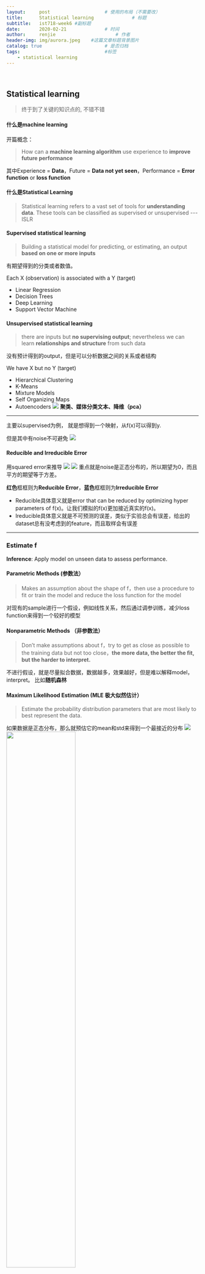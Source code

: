 ```yaml
---
layout:     post                    # 使用的布局（不需要改）
title:      Statistical learning              # 标题 
subtitle:   ist718-week6 #副标题
date:       2020-02-21              # 时间
author:     renjie                      # 作者
header-img: img/aurora.jpeg    #这篇文章标题背景图片
catalog: true                       # 是否归档
tags:                               #标签
    - statistical learning
---
```

<font size="4"></font><br />

## Statistical learning 
> 终于到了关键的知识点的, 不错不错

#### 什么是machine learning
开篇概念：

> How can a **machine learning algorithm** use experience to **improve future performance**

其中Experience = **Data**，Future = **Data not yet seen**，Performance = **Error function** or **loss function**

#### 什么是Statistical Learning

> Statistical learning refers to a vast set of tools for **understanding data**. These tools can be classified as supervised or unsupervised  ---ISLR


#### Supervised statistical learning 
> Building a statistical model for predicting, or estimating, an output **based on one or more inputs**

有期望得到的分类或者数值。 

Each X (observation) is associated with a Y (target)


- Linear Regression
- Decision Trees
- Deep Learning
- Support Vector Machine

#### Unsupervised statistical learning 
> there are inputs but **no supervising output**; nevertheless we can learn **relationships and structure** from such data

没有预计得到的output，但是可以分析数据之间的关系或者结构

We have X but no Y (target)


- Hierarchical Clustering
- K-Means
- Mixture Models
- Self Organizing Maps
- Autoencoders
![](https://tva1.sinaimg.cn/large/0082zybpgy1gc3zf7fvzjj30tm0h4wh9.jpg)
**聚类、媒体分类文本、降维（pca）**


*** 

主要以supervised为例， 就是想得到一个映射，从f(x)可以得到y.

但是其中有noise不可避免
![](https://tva1.sinaimg.cn/large/0082zybpgy1gc3zkutqmuj30u90am0ty.jpg)

#### Reducible and Irreducible Error
用squared error来推导
![](https://tva1.sinaimg.cn/large/0082zybpgy1gc3zng6gw8j30q907m753.jpg)
![](https://tva1.sinaimg.cn/large/0082zybpgy1gc401y2drhj30qo0ceac2.jpg)
重点就是noise是正态分布的，所以期望为0，而且平方的期望等于方差。

**红色**框框则为**Reducible Error**，**蓝色**框框则为**Irreducible Error**

- Reducible具体意义就是error that can be reduced by optimizing hyper parameters of f(x)。让我们模拟的f(x)更加接近真实的f(x)。
- Ireducible具体意义就是不可预测的误差，类似于实验总会有误差，给出的dataset总有没考虑到的feature，而且取样会有误差

*** 

### Estimate f
**Inference**: Apply model on unseen data to assess performance.
#### Parametric Methods (参数法）
> Makes an assumption about the shape of f，then use a procedure to fit or train the model and reduce the loss function for the model

对现有的sample进行一个假设，例如线性关系，然后通过调参训练，减少loss function来得到一个较好的模型

#### Nonparametric Methods （非参数法）
> Don’t make assumptions about f，try to get as close as possible to the training data but not too close，**the more data, the better the fit, but the harder to interpret.**

不进行假设，就是尽量拟合数据，数据越多，效果越好，但是难以解释model，interpret。 比如**随机森林**

#### Maximum Likelihood Estimation (MLE 极大似然估计）
> Estimate the probability distribution parameters that are most likely to best represent the data.

如果数据是正态分布，那么就预估它的mean和std来得到一个最接近的分布
![](https://tva1.sinaimg.cn/large/0082zybpgy1gc40mtlzs0j30ni07b0tr.jpg)
<img src="https://tva1.sinaimg.cn/large/0082zybpgy1gc40panybxj30cp03fweo.jpg" width="60%"/>

极大似然估计就是计算当概率最大的时候的mean和std值，也就是找到了最符合data的分布
> MLE can be applied to any probability distribution

ps：在线性回归中，mle得到和least squares同样的公式

[具体推导见此回答，非常详细](https://stats.stackexchange.com/questions/253345/relationship-between-mle-and-least-squares-in-case-of-linear-regression)

这里就简单给一个最后的公式吧

<img src="https://tva1.sinaimg.cn/large/0082zybpgy1gc412h0jgkj30cv01oaa0.jpg" width="40%"/>

[矩阵推导看这个大佬的blog](https://iewaij.github.io/introDataScience/OLS.html)

### 小结
简单开个头，具体islr内容再补充ing...
